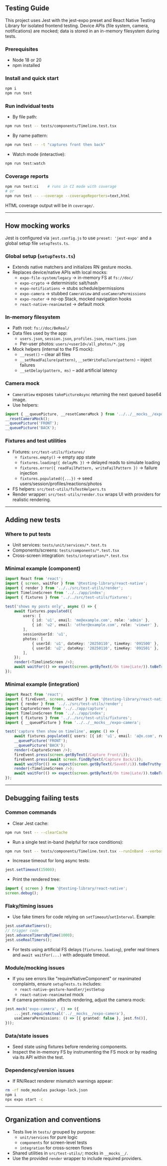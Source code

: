 ## Testing Guide

This project uses Jest with the jest-expo preset and React Native Testing Library for isolated frontend testing. Device APIs (file system, camera, notifications) are mocked; data is stored in an in-memory filesystem during tests.

### Prerequisites
- Node 18 or 20
- npm installed

### Install and quick start
```bash
npm i
npm run test
```

### Run individual tests
- By file path:
```bash
npm run test -- tests/components/Timeline.test.tsx
```
- By name pattern:
```bash
npm run test -- -t "captures front then back"
```
- Watch mode (interactive):
```bash
npm run test:watch
```

### Coverage reports
```bash
npm run test:ci    # runs in CI mode with coverage
# or
npm run test -- --coverage --coverageReporters=text,html
```
HTML coverage output will be in `coverage/`.

---

## How mocking works

Jest is configured via `jest.config.js` to use `preset: 'jest-expo'` and a global setup file `setupTests.ts`.

### Global setup (`setupTests.ts`)
- Extends native matchers and initializes RN gesture mocks.
- Replaces device/native APIs with local mocks:
  - `expo-file-system/legacy` → in-memory FS at `fs://doc/`
  - `expo-crypto` → deterministic salt/hash
  - `expo-notifications` → stubs schedule/permissions
  - `expo-camera` → stubbed `CameraView` and `useCameraPermissions`
  - `expo-router` → no-op Stack, mocked navigation hooks
  - `react-native-reanimated` → default mock

### In-memory filesystem
- Path root: `fs://doc/BeReal/`
- Data files used by the app:
  - `users.json`, `session.json`, `profiles.json`, `reactions.json`
  - Per-user photos: `users/<userId>/all_photos/*.jpg`
- Mock helpers (internal to the FS mock):
  - `__reset()` – clear all files
  - `__setReadFailure(pattern)`, `__setWriteFailure(pattern)` – inject failures
  - `__setDelay(pattern, ms)` – add artificial latency

### Camera mock
- `CameraView` exposes `takePictureAsync` returning the next queued base64 image.
- Use helpers:
```ts
import { __queuePicture, __resetCameraMock } from '../../__mocks__/expo-camera';
__resetCameraMock();
__queuePicture('FRONT');
__queuePicture('BACK');
```

### Fixtures and test utilities
- Fixtures: `src/test-utils/fixtures/`
  - `fixtures.empty()` → empty app state
  - `fixtures.loading({ delayMs })` → delayed reads to simulate loading
  - `fixtures.error({ readFailPattern, writeFailPattern })` → failure injection
  - `fixtures.populated({...})` → seed users/session/profiles/reactions/photos
- FS helpers: `src/test-utils/fsTestHelpers.ts`
- Render wrapper: `src/test-utils/render.tsx` wraps UI with providers for realistic rendering.

---

## Adding new tests

### Where to put tests
- Unit services: `tests/unit/services/*.test.ts`
- Components/screens: `tests/components/*.test.tsx`
- Cross-screen integration: `tests/integration/*.test.tsx`

### Minimal example (component)
```ts
import React from 'react';
import { screen, waitFor } from '@testing-library/react-native';
import { render } from '../../src/test-utils/render';
import TimelineScreen from '../../app/index';
import { fixtures } from '../../src/test-utils/fixtures';

test('shows my posts only', async () => {
	await fixtures.populated({
		users: [
			{ id: 'u1', email: 'me@example.com', role: 'admin' },
			{ id: 'u2', email: 'other@example.com', role: 'viewer' },
		],
		sessionUserId: 'u1',
		photos: [
			{ userId: 'u1', dateKey: '20250110', timeKey: '091500' },
			{ userId: 'u2', dateKey: '20250110', timeKey: '091501' },
		],
	});
	render(<TimelineScreen />);
	await waitFor(() => expect(screen.getByText(/On time|Late/)).toBeTruthy());
});
```

### Minimal example (integration)
```ts
import React from 'react';
import { fireEvent, screen, waitFor } from '@testing-library/react-native';
import { render } from '../../src/test-utils/render';
import CaptureScreen from '../../app/capture';
import TimelineScreen from '../../app/index';
import { fixtures } from '../../src/test-utils/fixtures';
import { __queuePicture } from '../../__mocks__/expo-camera';

test('capture then show on timeline', async () => {
	await fixtures.populated({ users: [{ id: 'u1', email: 'a@x.com', role: 'admin' }], sessionUserId: 'u1' });
	__queuePicture('FRONT');
	__queuePicture('BACK');
	render(<CaptureScreen />);
	fireEvent.press(screen.getByText(/Capture Front/i));
	fireEvent.press(await screen.findByText(/Capture Back/i));
	await waitFor(() => expect(screen.getByText(/Saved!/i)).toBeTruthy());
	render(<TimelineScreen />);
	await waitFor(() => expect(screen.getByText(/On time|Late/)).toBeTruthy());
});
```

---

## Debugging failing tests

### Common commands
- Clear Jest cache:
```bash
npm run test -- --clearCache
```
- Run a single test in-band (helpful for race conditions):
```bash
npm run test -- tests/components/Timeline.test.tsx --runInBand --verbose
```
- Increase timeout for long async tests:
```ts
jest.setTimeout(15000);
```
- Print the rendered tree:
```ts
import { screen } from '@testing-library/react-native';
screen.debug();
```

### Flaky/timing issues
- Use fake timers for code relying on `setTimeout`/`setInterval`. Example:
```ts
jest.useFakeTimers();
// trigger code
jest.advanceTimersByTime(1000);
jest.useRealTimers();
```
- For tests using artificial FS delays (`fixtures.loading`), prefer real timers and `await waitFor(...)` with adequate timeout.

### Module/mocking issues
- If you see errors like "requireNativeComponent" or reanimated complaints, ensure `setupTests.ts` includes:
  - `react-native-gesture-handler/jestSetup`
  - `react-native-reanimated` mock
- If camera permission affects rendering, adjust the camera mock:
```ts
jest.mock('expo-camera', () => ({
	...jest.requireActual('../__mocks__/expo-camera'),
	useCameraPermissions: () => [{ granted: false }, jest.fn()],
}));
```

### Data/state issues
- Seed state using fixtures before rendering components.
- Inspect the in-memory FS by instrumenting the FS mock or by reading via its API within the test.

### Dependency/version issues
- If RN/React renderer mismatch warnings appear:
```bash
rm -rf node_modules package-lock.json
npm i
npx expo start -c
```

---

## Organization and conventions
- Tests live in `tests/` grouped by purpose:
  - `unit/services` for pure logic
  - `components` for screen-level tests
  - `integration` for cross-screen flows
- Shared utilities in `src/test-utils/`; mocks in `__mocks__/`.
- Use the provided `render` wrapper to include required providers.


